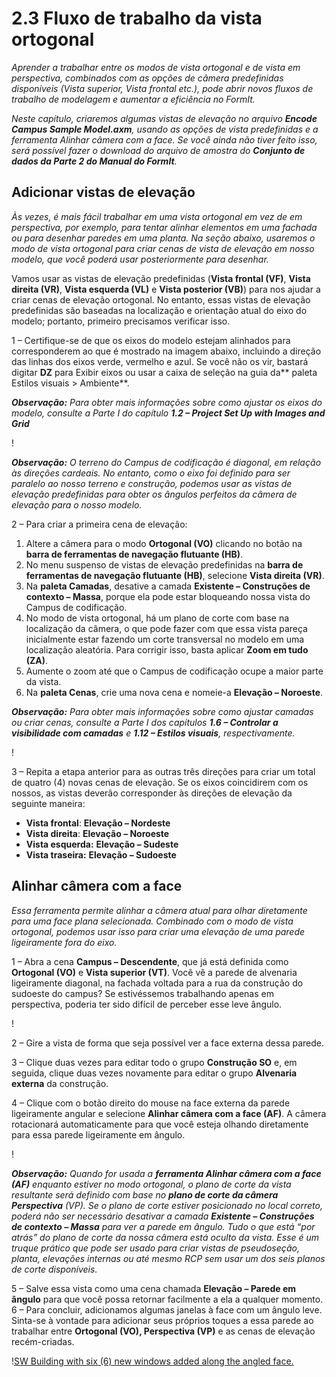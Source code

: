 # 2.3 Fluxo de trabalho da vista ortogonal

_Aprender a trabalhar entre os modos de vista ortogonal e de vista em perspectiva, combinados com as opções de câmera predefinidas disponíveis (Vista superior, Vista frontal etc.), pode abrir novos fluxos de trabalho de modelagem e aumentar a eficiência no FormIt._

_Neste capítulo, criaremos algumas vistas de elevação no arquivo_ _**Encode Campus Sample Model.axm**, usando as opções de vista predefinidas e a ferramenta Alinhar câmera com a face. Se você ainda não tiver feito isso, será possível fazer o download do arquivo de amostra do_ _**Conjunto de dados da Parte 2 do Manual do FormIt**._

## Adicionar vistas de elevação

_Às vezes, é mais fácil trabalhar em uma vista ortogonal em vez de em perspectiva, por exemplo, para tentar alinhar elementos em uma fachada ou para desenhar paredes em uma planta. Na seção abaixo, usaremos o modo de vista ortogonal para criar cenas de vista de elevação em nosso modelo, que você poderá usar posteriormente para desenhar._

Vamos usar as vistas de elevação predefinidas (**Vista frontal (VF)**, **Vista direita (VR)**, **Vista esquerda (VL)** e **Vista posterior (VB)**) para nos ajudar a criar cenas de elevação ortogonal. No entanto, essas vistas de elevação predefinidas são baseadas na localização e orientação atual do eixo do modelo; portanto, primeiro precisamos verificar isso.

1 – Certifique-se de que os eixos do modelo estejam alinhados para corresponderem ao que é mostrado na imagem abaixo, incluindo a direção das linhas dos eixos verde, vermelho e azul. Se você não os vir, bastará digitar **DZ** para Exibir eixos ou usar a caixa de seleção na guia da** paleta Estilos visuais > Ambiente**.

_**Observação:**_ _Para obter mais informações sobre como ajustar os eixos do modelo, consulte a Parte I do capítulo_ _**1.2 – Project Set Up with Images and Grid**_

\![](<../../.gitbook/assets/0 (7).png>)

_**Observação:** O terreno do Campus de codificação é diagonal, em relação às direções cardeais. No entanto, como o eixo foi definido para ser paralelo ao nosso terreno e construção, podemos usar as vistas de elevação predefinidas para obter os ângulos perfeitos da câmera de elevação para o nosso modelo._

2 – Para criar a primeira cena de elevação:

1. Altere a câmera para o modo **Ortogonal (VO)** clicando no botão na **barra de ferramentas de navegação flutuante (HB)**.
2. No menu suspenso de vistas de elevação predefinidas na **barra de ferramentas de navegação flutuante (HB)**, selecione **Vista direita (VR)**.
3. Na **paleta Camadas**, desative a camada **Existente – Construções de contexto – Massa**, porque ela pode estar bloqueando nossa vista do Campus de codificação.
4. No modo de vista ortogonal, há um plano de corte com base na localização da câmera, o que pode fazer com que essa vista pareça inicialmente estar fazendo um corte transversal no modelo em uma localização aleatória. Para corrigir isso, basta aplicar **Zoom em tudo (ZA)**.
5. Aumente o zoom até que o Campus de codificação ocupe a maior parte da vista.
6. Na **paleta Cenas**, crie uma nova cena e nomeie-a **Elevação – Noroeste**.

_**Observação:**_ _Para obter mais informações sobre como ajustar camadas ou criar cenas, consulte a Parte I dos capítulos_ _**1.6 – Controlar a visibilidade com camadas**_ _e_ _**1.12 – Estilos visuais**, respectivamente._

\![](<../../.gitbook/assets/1 (10) (1).png>)

3 – Repita a etapa anterior para as outras três direções para criar um total de quatro (4) novas cenas de elevação. Se os eixos coincidirem com os nossos, as vistas deverão corresponder às direções de elevação da seguinte maneira:

* **Vista frontal**: **Elevação – Nordeste**
* **Vista direita**: **Elevação – Noroeste**
* **Vista esquerda:** **Elevação – Sudeste**
* **Vista traseira:** **Elevação – Sudoeste**

## **Alinhar câmera com a face**

_Essa ferramenta permite alinhar a câmera atual para olhar diretamente para uma face plana selecionada. Combinado com o modo de vista ortogonal, podemos usar isso para criar uma elevação de uma parede ligeiramente fora do eixo._

1 – Abra a cena **Campus – Descendente**, que já está definida como **Ortogonal (VO)** e **Vista superior (VT)**. Você vê a parede de alvenaria ligeiramente diagonal, na fachada voltada para a rua da construção do sudoeste do campus? Se estivéssemos trabalhando apenas em perspectiva, poderia ter sido difícil de perceber esse leve ângulo.

\![](<../../.gitbook/assets/2 (8) (1).png>)

2 – Gire a vista de forma que seja possível ver a face externa dessa parede.

3 – Clique duas vezes para editar todo o grupo **Construção SO** e, em seguida, clique duas vezes novamente para editar o grupo **Alvenaria externa** da construção.

4 – Clique com o botão direito do mouse na face externa da parede ligeiramente angular e selecione **Alinhar câmera com a face (AF)**. A câmera rotacionará automaticamente para que você esteja olhando diretamente para essa parede ligeiramente em ângulo.

\![](<../../.gitbook/assets/3 (9).png>)

_**Observação:**_ _Quando for usada a_ _**ferramenta Alinhar câmera com a face**_ _**(AF)**_ _enquanto estiver no modo ortogonal, o plano de corte da vista resultante será definido com base no_ _**plano de corte da câmera Perspectiva**_ _(VP). Se o plano de corte estiver posicionado no local correto, poderá não ser necessário desativar a camada_ _**Existente – Construções de contexto – Massa**_ _para ver a parede em ângulo. Tudo o que está “por atrás” do plano de corte da nossa câmera está oculto da vista. Esse é um truque prático que pode ser usado para criar vistas de pseudoseção, planta, elevações internas ou até mesmo RCP sem usar um dos seis planos de corte disponíveis._

5 – Salve essa vista como uma cena chamada **Elevação – Parede em ângulo** para que você possa retornar facilmente a ela a qualquer momento.\
 6 – Para concluir, adicionamos algumas janelas à face com um ângulo leve. Sinta-se à vontade para adicionar seus próprios toques a essa parede ao trabalhar entre **Ortogonal (VO), Perspectiva (VP)** e as cenas de elevação recém-criadas.

\![SW Building with six (6) new windows added along the angled face.](<../../.gitbook/assets/4 (10) (1).png>)
